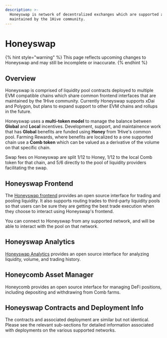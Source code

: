 ```yaml
---
description: >-
  Honeyswap is network of decentralized exchanges which are supported and
  maintained by the 1Hive community.
---
```


# Honeyswap

{% hint style="warning" %}
This page reflects upcoming changes to Honeyswap and may still be incomplete or inaccurate.
{% endhint %}

## Overview

Honeyswap is comprised of liquidity pool contracts deployed to multiple EVM compatible chains which share common frontend interfaces that are maintained by the 1Hive community. Currently Honeyswap supports xDai and Polygon, but plans to expand support to other EVM chains and rollups in the future. 

Honeyswap uses a **multi-token model** to manage the balance between **Global** and **Local** incentives. Development, support, and maintainence work that has **Global** benefits are funded using **Honey** from 1Hive's common pool. Farming Rewards, where benefits are localized to a one supported chain use a **Comb token** which can be valued as a derivative of the volume on that specific chain.

Swap fees on Honeyswap are split 1/12 to Honey, 1/12 to the local Comb token for that chain, and 5/6 directly to the pool of liquidity providers facilitating the swap. 

## Honeyswap Frontend

The [Honeyswap frontend](https://app.honeyswap.org) provides an open source interface for trading and pooling liquidity. It also supports routing trades to third-party liquidity pools so that users can be sure they are getting the best trade execution when they choose to interact using Honeyswap's frontend. 

You can connect to Honeyswap from any supported network, and will be able to interact with the pool on that network. 

## Honeyswap Analytics 

[Honeyswap Analytics](https://info.honeyswap.org)  provides an open source interface for analyzing liquidity, volume, and trading history. 

## Honeycomb Asset Manager 

Honeycomb provides an open source interface for managing DeFi positions, including depositing and withdrawing from Comb farms. 

## Honeyswap Contracts and Deployment Info

The contracts and associated deployment are similar but not identical. Please see the relevant sub-sections for detailed information associated with deployments on the various supported networks. 


